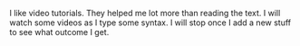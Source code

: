 I like video tutorials. They helped me lot more than reading the
text. I will watch some videos as I type some syntax.
I will stop once I add a new stuff to see what outcome I get.
